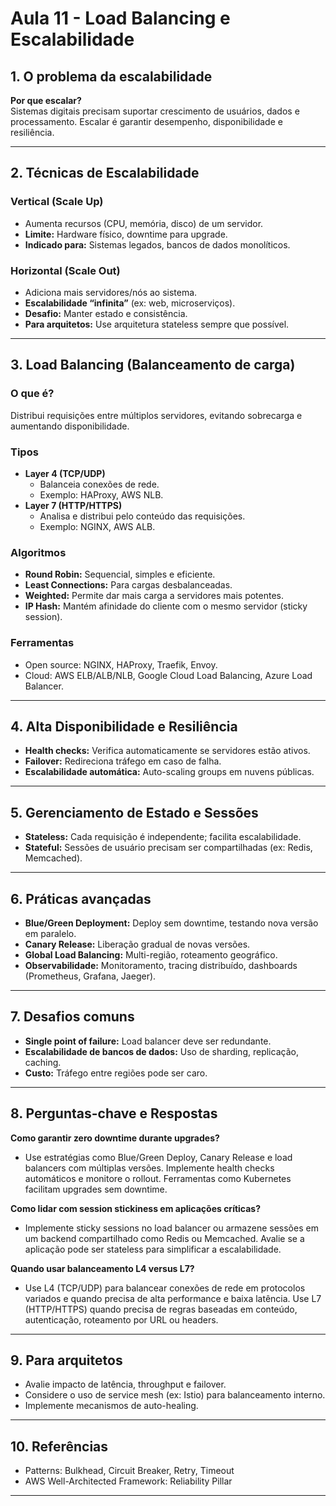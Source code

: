 # Aula 11 - Load Balancing e Escalabilidade

## 1. O problema da escalabilidade

**Por que escalar?**  
Sistemas digitais precisam suportar crescimento de usuários, dados e processamento. Escalar é garantir desempenho, disponibilidade e resiliência.

---

## 2. Técnicas de Escalabilidade

### **Vertical (Scale Up)**
- Aumenta recursos (CPU, memória, disco) de um servidor.
- **Limite:** Hardware físico, downtime para upgrade.
- **Indicado para:** Sistemas legados, bancos de dados monolíticos.

### **Horizontal (Scale Out)**
- Adiciona mais servidores/nós ao sistema.
- **Escalabilidade “infinita”** (ex: web, microserviços).
- **Desafio:** Manter estado e consistência.
- **Para arquitetos:** Use arquitetura stateless sempre que possível.

---

## 3. Load Balancing (Balanceamento de carga)

### **O que é?**
Distribui requisições entre múltiplos servidores, evitando sobrecarga e aumentando disponibilidade.

### **Tipos**
- **Layer 4 (TCP/UDP)**
  - Balanceia conexões de rede.
  - Exemplo: HAProxy, AWS NLB.
- **Layer 7 (HTTP/HTTPS)**
  - Analisa e distribui pelo conteúdo das requisições.
  - Exemplo: NGINX, AWS ALB.

### **Algoritmos**
- **Round Robin:** Sequencial, simples e eficiente.
- **Least Connections:** Para cargas desbalanceadas.
- **Weighted:** Permite dar mais carga a servidores mais potentes.
- **IP Hash:** Mantém afinidade do cliente com o mesmo servidor (sticky session).

### **Ferramentas**
- Open source: NGINX, HAProxy, Traefik, Envoy.
- Cloud: AWS ELB/ALB/NLB, Google Cloud Load Balancing, Azure Load Balancer.

---

## 4. Alta Disponibilidade e Resiliência

- **Health checks:** Verifica automaticamente se servidores estão ativos.
- **Failover:** Redireciona tráfego em caso de falha.
- **Escalabilidade automática:** Auto-scaling groups em nuvens públicas.

---

## 5. Gerenciamento de Estado e Sessões

- **Stateless:** Cada requisição é independente; facilita escalabilidade.
- **Stateful:** Sessões de usuário precisam ser compartilhadas (ex: Redis, Memcached).

---

## 6. Práticas avançadas

- **Blue/Green Deployment:** Deploy sem downtime, testando nova versão em paralelo.
- **Canary Release:** Liberação gradual de novas versões.
- **Global Load Balancing:** Multi-região, roteamento geográfico.
- **Observabilidade:** Monitoramento, tracing distribuído, dashboards (Prometheus, Grafana, Jaeger).

---

## 7. Desafios comuns

- **Single point of failure:** Load balancer deve ser redundante.
- **Escalabilidade de bancos de dados:** Uso de sharding, replicação, caching.
- **Custo:** Tráfego entre regiões pode ser caro.

---

## 8. Perguntas-chave e Respostas

**Como garantir zero downtime durante upgrades?**  
- Use estratégias como Blue/Green Deploy, Canary Release e load balancers com múltiplas versões. Implemente health checks automáticos e monitore o rollout. Ferramentas como Kubernetes facilitam upgrades sem downtime.

**Como lidar com session stickiness em aplicações críticas?**  
- Implemente sticky sessions no load balancer ou armazene sessões em um backend compartilhado como Redis ou Memcached. Avalie se a aplicação pode ser stateless para simplificar a escalabilidade.

**Quando usar balanceamento L4 versus L7?**  
- Use L4 (TCP/UDP) para balancear conexões de rede em protocolos variados e quando precisa de alta performance e baixa latência. Use L7 (HTTP/HTTPS) quando precisa de regras baseadas em conteúdo, autenticação, roteamento por URL ou headers.

---

## 9. Para arquitetos

- Avalie impacto de latência, throughput e failover.
- Considere o uso de service mesh (ex: Istio) para balanceamento interno.
- Implemente mecanismos de auto-healing.

---

## 10. Referências

- Patterns: Bulkhead, Circuit Breaker, Retry, Timeout
- AWS Well-Architected Framework: Reliability Pillar

---